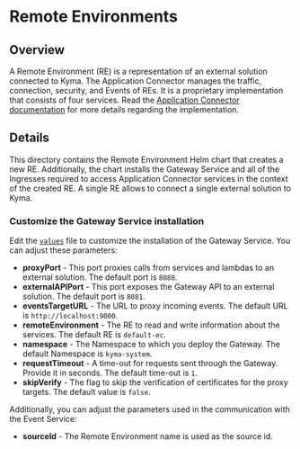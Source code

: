 # Remote Environments

## Overview

A Remote Environment (RE) is a representation of an external solution connected to Kyma. The Application Connector manages the traffic, connection, security, and Events of REs. It is a proprietary implementation that consists of four services.
Read the [Application Connector documentation](../../docs/application-connector/docs/001-overview-application-connector.md) for more details regarding the implementation.

## Details

This directory contains the Remote Environment Helm chart that creates a new RE. Additionally, the chart installs the Gateway Service and all of the Ingresses required to access Application Connector services in the context of the created RE. A single RE allows to connect a single external solution to Kyma.

### Customize the Gateway Service installation

Edit the [`values`](./values.yaml) file to customize the installation of the Gateway Service.
You can adjust these parameters:

- **proxyPort** - This port proxies calls from services and lambdas to an external solution. The default port is `8080`.
- **externalAPIPort** - This port exposes the Gateway API to an external solution. The default port is `8081`.
- **eventsTargetURL** - The URL to proxy incoming events. The default URL is `http://localhost:9000`.
- **remoteEnvironment** - The RE to read and write information about the services. The default RE is `default-ec`.
- **namespace** - The Namespace to which you deploy the Gateway. The default Namespace is `kyma-system`.
- **requestTimeout** - A time-out for requests sent through the Gateway. Provide it in seconds. The default time-out is `1`.
- **skipVerify** - The flag to skip the verification of certificates for the proxy targets. The default value is `false`.

Additionally, you can adjust the parameters used in the communication with the Event Service:
- **sourceId** - The Remote Environment name is used as the source id.
